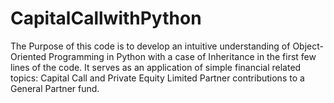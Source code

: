 # CapitalCallwithPython
The Purpose of this code is to develop an intuitive understanding of Object-Oriented Programming in Python with a case of Inheritance in the first few lines of the code.
It serves as an application of simple financial related topics: Capital Call and Private Equity Limited Partner contributions to a General Partner fund.

